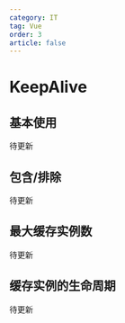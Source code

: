 ```yaml
---
category: IT
tag: Vue
order: 3
article: false
---
```


# KeepAlive

## 基本使用

待更新

## 包含/排除

待更新

## 最大缓存实例数

待更新

## 缓存实例的生命周期

待更新